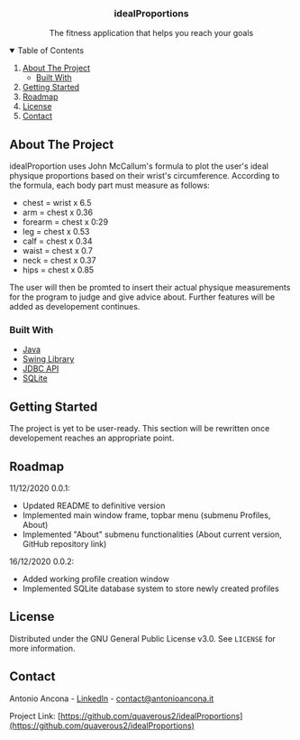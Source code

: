 <h3 align="center">idealProportions</h3>
<p align="center">The fitness application that helps you reach your goals</p>

<!-- TABLE OF CONTENTS -->
<details open="open">
  <summary>Table of Contents</summary>
  <ol>
    <li>
      <a href="#about-the-project">About The Project</a>
      <ul>
        <li><a href="#built-with">Built With</a></li>
      </ul>
    </li>
    <li>
      <a href="#getting-started">Getting Started</a>
      <!--
      <ul>
        <li><a href="#installation">Installation</a></li>
      </ul>
      -->
    </li>
    <!-- <li><a href="#usage">Usage</a></li> -->
    <li><a href="#roadmap">Roadmap</a></li>
    <li><a href="#license">License</a></li>
    <li><a href="#contact">Contact</a></li>
  </ol>
</details>

<!-- ABOUT THE PROJECT -->
## About The Project
idealProportion uses John McCallum's formula to plot the user's ideal physique proportions based on their wrist's circumference.
According to the formula, each body part must measure as follows: 

<ul>
  <li>chest = wrist x 6.5</li>
  <li>arm = chest x 0.36</li>
  <li>forearm = chest x 0:29</li>
  <li>leg = chest x 0.53</li>
  <li>calf = chest x 0.34</li>
  <li>waist = chest x 0.7</li>
  <li>neck = chest x 0.37</li>
  <li>hips = chest x 0.85</li>
</ul>

The user will then be promted to insert their actual physique measurements for the program to judge and give advice about.
Further features will be added as developement continues.

### Built With

* [Java](https://www.java.com/)
* [Swing Library](https://docs.oracle.com/javase/7/docs/api/javax/swing/package-summary.html)
* [JDBC API](https://docs.oracle.com/javase/8/docs/technotes/guides/jdbc/)
* [SQLite](https://www.sqlite.org/index.html)

<!-- GETTING STARTED -->
## Getting Started

The project is yet to be user-ready. This section will be rewritten once developement reaches an appropriate point.

<!-- USAGE EXAMPLES 
## Usage
-->
<!-- ROADMAP -->
## Roadmap

11/12/2020
0.0.1:
  * Updated README to definitive version
  * Implemented main window frame, topbar menu (submenu Profiles, About)
  * Implemented "About" submenu functionalities (About current version, GitHub repository link)
  
16/12/2020
0.0.2:
  * Added working profile creation window
  * Implemented SQLite database system to store newly created profiles
  
<!-- LICENSE -->
## License

Distributed under the GNU General Public License v3.0. See `LICENSE` for more information.


<!-- CONTACT -->
## Contact

Antonio Ancona - [LinkedIn](https://www.linkedin.com/in/antonio-ancona-328843197/) - contact@antonioancona.it

Project Link: [https://github.com/quaverous2/idealProportions](https://github.com/quaverous2/idealProportions)
